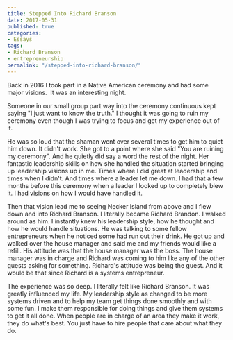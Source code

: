 ```yaml
---
title: Stepped Into Richard Branson
date: 2017-05-31
published: true
categories:
- Essays
tags:
- Richard Branson
- entrepreneurship
permalink: "/stepped-into-richard-branson/"
---
```

Back in 2016 I took part in a Native American ceremony and had some major visions.  It was an interesting night.

Someone in our small group part way into the ceremony continuous kept saying "I just want to know the truth." I thought it was going to ruin my ceremony even though I was trying to focus and get my experience out of it.

He was so loud that the shaman went over several times to get him to quiet him down. It didn't work. She got to a point where she said "You are ruining my ceremony". And he quietly did say a word the rest of the night. Her fantastic leadership skills on how she handled the situation started bringing up leadership visions up in me. Times where I did great at leadership and times when I didn't. And times where a leader let me down. I had that a few months before this ceremony when a leader I looked up to completely blew it. I had visions on how I would have handled it.

Then that vision lead me to seeing Necker Island from above and I flew down and into Richard Branson. I literally became Richard Brandon. I walked around as him. I instantly knew his leadership style, how he thought and how he would handle situations. He was talking to some fellow entrepreneurs when he noticed some had run out their drink. He got up and walked over the house manager and said me and my friends would like a refill. His attitude was that the house manager was the boss. The house manager was in charge and Richard was coming to him like any of the other guests asking for something. Richard's attitude was being the guest. And it would be that since Richard is a systems entrepreneur.

The experience was so deep. I literally felt like Richard Branson. It was greatly influenced my life. My leadership style as changed to be more systems driven and to help my team get things done smoothly and with some fun. I make them responsible for doing things and give them systems to get it all done. When people are in charge of an area they make it work, they do what's best. You just have to hire people that care about what they do.